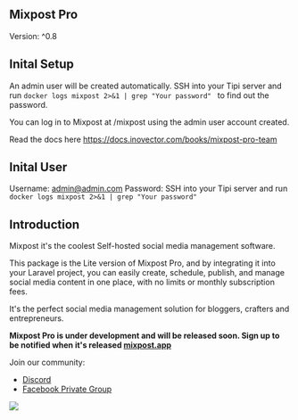 ## Mixpost Pro

Version: ^0.8

## Inital Setup

An admin user will be created automatically. SSH into your Tipi server and run `docker logs mixpost 2>&1 | grep "Your password" ` to find out the password.

You can log in to Mixpost at /mixpost using the admin user account created.

Read the docs here https://docs.inovector.com/books/mixpost-pro-team

## Inital User

Username: admin@admin.com
Password: SSH into your Tipi server and run `docker logs mixpost 2>&1 | grep "Your password" `

## Introduction

Mixpost it's the coolest Self-hosted social media management software.

This package is the Lite version of Mixpost Pro, and by integrating it into your Laravel project, you can easily create, schedule, publish, and manage social media content in one place, with no limits or monthly subscription fees.

It's the perfect social media management solution for bloggers, crafters and entrepreneurs.

**Mixpost Pro is under development and will be released soon. Sign up to be notified when it's released [mixpost.app](https://mixpost.app/)**

Join our community:

- [Discord](https://discord.gg/5YdseZnK2Z)
- [Facebook Private Group](https://www.facebook.com/groups/inovector)

[![](https://github.com/inovector/mixpost/raw/main/art/cover.png?v=3)](https://mixpost.app)
